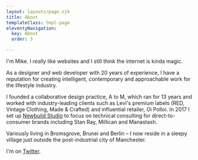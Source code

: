 ```yaml
---
layout: layouts/page.njk
title: About
templateClass: tmpl-page
eleventyNavigation:
  key: About
  order: 3

---
```

I'm Mike. I _really_ like websites and I still think the internet is kinda magic.

As a designer and web developer with 20 years of experience, I have a reputation for creating intelligent, contemporary and approachable work for the lifestyle industry.

I founded a collaborative design practice, A to M, which ran for 13 years and worked with industry-leading clients such as Levi's premium labels (RED, Vintage Clothing, Made & Crafted) and influential retailer, Oi Polloi. In 2017 I set up [Newbuild Studio](https://newbuild.studio/) to focus on technical consulting for direct-to-consumer brands including Stan Ray, Millican and Manastash.

Variously living in Bromsgrove, Brunei and Berlin – I now reside in a sleepy village just outside the post-industrial city of Manchester.

I'm on [Twitter](https://twitter.com/mrmikefallows).
